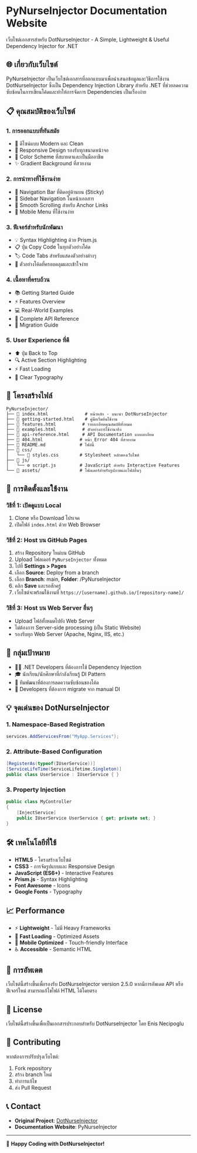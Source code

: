 # PyNurseInjector Documentation Website

เว็บไซต์เอกสารสำหรับ DotNurseInjector - A Simple, Lightweight & Useful Dependency Injector for .NET

## 🌐 เกี่ยวกับเว็บไซต์

PyNurseInjector เป็นเว็บไซต์เอกสารที่ออกแบบมาเพื่อนำเสนอข้อมูลและวิธีการใช้งาน DotNurseInjector ซึ่งเป็น Dependency Injection Library สำหรับ .NET ที่ช่วยลดความซับซ้อนในการเขียนโค้ดและทำให้การจัดการ Dependencies เป็นเรื่องง่าย

## 📋 คุณสมบัติของเว็บไซต์

### 1. **การออกแบบที่ทันสมัย**
- 🎨 ดีไซน์แบบ Modern และ Clean
- 📱 Responsive Design รองรับทุกขนาดหน้าจอ
- 🌈 Color Scheme ที่สบายตาและเป็นมืออาชีพ
- ✨ Gradient Background ที่สวยงาม

### 2. **การนำทางที่ใช้งานง่าย**
- 🧭 Navigation Bar ที่ติดอยู่ด้านบน (Sticky)
- 📑 Sidebar Navigation ในหน้าเอกสาร
- 🔗 Smooth Scrolling สำหรับ Anchor Links
- 📱 Mobile Menu ที่ใช้งานง่าย

### 3. **ฟีเจอร์สำหรับนักพัฒนา**
- 💡 Syntax Highlighting ด้วย Prism.js
- 📋 ปุ่ม Copy Code ในทุกตัวอย่างโค้ด
- 🏷️ Code Tabs สำหรับแสดงตัวอย่างต่างๆ
- 📝 ตัวอย่างโค้ดที่ครอบคลุมและเข้าใจง่าย

### 4. **เนื้อหาที่ครบถ้วน**
- 📚 Getting Started Guide
- ⚡ Features Overview
- 💻 Real-World Examples
- 📖 Complete API Reference
- 🔄 Migration Guide

### 5. **User Experience ที่ดี**
- ⬆️ ปุ่ม Back to Top
- 🔍 Active Section Highlighting
- ⚡ Fast Loading
- 🎯 Clear Typography

## 📁 โครงสร้างไฟล์

```
PyNurseInjector/
├── 📄 index.html              # หน้าหลัก - แนะนำ DotNurseInjector
├── 📄 getting-started.html    # คู่มือเริ่มต้นใช้งาน
├── 📄 features.html          # รายละเอียดคุณสมบัติทั้งหมด
├── 📄 examples.html          # ตัวอย่างการใช้งานจริง
├── 📄 api-reference.html     # API Documentation แบบละเอียด
├── 📄 404.html              # หน้า Error 404 ที่สวยงาม
├── 📄 README.md             # ไฟล์นี้
├── 📁 css/
│   └── 🎨 styles.css        # Stylesheet หลักของเว็บไซต์
├── 📁 js/
│   └── ⚙️ script.js         # JavaScript สำหรับ Interactive Features
└── 📁 assets/               # โฟลเดอร์สำหรับรูปภาพและไฟล์อื่นๆ
```

## 🚀 การติดตั้งและใช้งาน

### วิธีที่ 1: เปิดดูแบบ Local

1. Clone หรือ Download โปรเจค
2. เปิดไฟล์ `index.html` ด้วย Web Browser

### วิธีที่ 2: Host บน GitHub Pages

1. สร้าง Repository ใหม่บน GitHub
2. Upload โฟลเดอร์ `PyNurseInjector` ทั้งหมด
3. ไปที่ **Settings > Pages**
4. เลือก **Source**: Deploy from a branch
5. เลือก **Branch**: main, **Folder**: /PyNurseInjector
6. คลิก **Save** และรอสักครู่
7. เว็บไซต์จะพร้อมใช้งานที่ `https://[username].github.io/[repository-name]/`

### วิธีที่ 3: Host บน Web Server อื่นๆ

- Upload ไฟล์ทั้งหมดไปยัง Web Server
- ไม่ต้องการ Server-side processing (เป็น Static Website)
- รองรับทุก Web Server (Apache, Nginx, IIS, etc.)

## 🎯 กลุ่มเป้าหมาย

- 👨‍💻 .NET Developers ที่ต้องการใช้ Dependency Injection
- 🎓 นักเรียน/นักศึกษาที่กำลังเรียนรู้ DI Pattern
- 🏢 ทีมพัฒนาที่ต้องการลดความซับซ้อนของโค้ด
- 🔧 Developers ที่ต้องการ migrate จาก manual DI

## 💡 จุดเด่นของ DotNurseInjector

### 1. **Namespace-Based Registration**
```csharp
services.AddServicesFrom("MyApp.Services");
```

### 2. **Attribute-Based Configuration**
```csharp
[RegisterAs(typeof(IUserService))]
[ServiceLifeTime(ServiceLifetime.Singleton)]
public class UserService : IUserService { }
```

### 3. **Property Injection**
```csharp
public class MyController
{
    [InjectService] 
    public IUserService UserService { get; private set; }
}
```

## 🛠️ เทคโนโลยีที่ใช้

- **HTML5** - โครงสร้างเว็บไซต์
- **CSS3** - การจัดรูปแบบและ Responsive Design
- **JavaScript (ES6+)** - Interactive Features
- **Prism.js** - Syntax Highlighting
- **Font Awesome** - Icons
- **Google Fonts** - Typography

## 📈 Performance

- ⚡ **Lightweight** - ไม่มี Heavy Frameworks
- 🚀 **Fast Loading** - Optimized Assets
- 📱 **Mobile Optimized** - Touch-friendly Interface
- ♿ **Accessible** - Semantic HTML

## 🔄 การอัพเดต

เว็บไซต์นี้สร้างขึ้นเพื่อรองรับ DotNurseInjector version 2.5.0 หากมีการอัพเดต API หรือฟีเจอร์ใหม่ สามารถแก้ไขไฟล์ HTML ได้โดยตรง

## 📝 License

เว็บไซต์นี้สร้างขึ้นเพื่อเป็นเอกสารประกอบสำหรับ DotNurseInjector โดย Enis Necipoglu

## 🤝 Contributing

หากต้องการปรับปรุงเว็บไซต์:
1. Fork repository
2. สร้าง branch ใหม่
3. ทำการแก้ไข
4. ส่ง Pull Request

## 📞 Contact

- **Original Project**: [DotNurseInjector](https://github.com/enisn/DotNurseInjector)
- **Documentation Website**: PyNurseInjector

---

🎉 **Happy Coding with DotNurseInjector!**